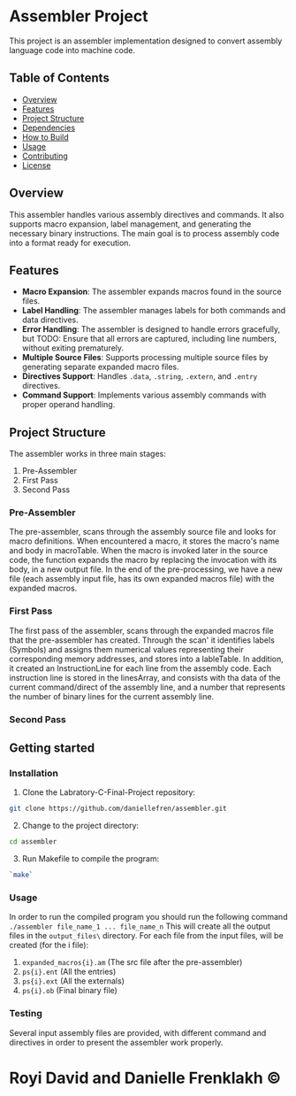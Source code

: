 # Assembler Project

This project is an assembler implementation designed to convert assembly language code into machine code. 


## Table of Contents
- [Overview](#overview)
- [Features](#features)
- [Project Structure](#project-structure)
- [Dependencies](#dependencies)
- [How to Build](#how-to-build)
- [Usage](#usage)
- [Contributing](#contributing)
- [License](#license)

## Overview

This assembler handles various assembly directives and commands. It also supports macro expansion, label management, and generating the necessary binary instructions. The main goal is to process assembly code into a format ready for execution.

## Features
- **Macro Expansion**: The assembler expands macros found in the source files.
- **Label Handling**: The assembler manages labels for both commands and data directives.
- **Error Handling**: The assembler is designed to handle errors gracefully, but TODO: Ensure that all errors are captured, including line numbers, without exiting prematurely.
- **Multiple Source Files**: Supports processing multiple source files by generating separate expanded macro files.
- **Directives Support**: Handles `.data`, `.string`, `.extern`, and `.entry` directives.
- **Command Support**: Implements various assembly commands with proper operand handling.

## Project Structure

The assembler works in three main stages:
1. Pre-Assembler
2. First Pass
3. Second Pass

### Pre-Assembler
The pre-assembler, scans through the assembly source file and looks for macro definitions. When encountered a macro, it stores the macro's name and body in macroTable.
When the macro is invoked later in the source code, the function expands the macro by replacing the invocation with its body, in a new output file.
In the end of the pre-processing, we have a new file (each assembly input file, has its own expanded macros file) with the expanded macros.


### First Pass
The first pass of the assembler, scans through the expanded macros file that the pre-assembler has created.
Through the scan' it identifies labels (Symbols) and assigns them numerical values representing their corresponding memory addresses, and stores into a lableTable.
In addition, it created an InstructionLine for each line from the assembly code.
Each instruction line is stored in the linesArray, and consists with tha data of the current command/direct of the assembly line, and a number that represents the number of binary lines for the current assembly line. 


### Second Pass


## Getting started

### Installation
1. Clone the Labratory-C-Final-Project repository:
```sh
git clone https://github.com/daniellefren/assembler.git
```
2. Change to the project directory:
```sh
cd assembler
```
3. Run Makefile to compile the program:
```sh
`make`
```
### Usage
In order to run the compiled program you should run the following command `./assembler file_name_1 ... file_name_n`
This will create all the output files in the `output_files\` directory.
For each file from the input files, will be created (for the i file):
1. `expanded_macros{i}.am` (The src file after the pre-assembler)
2. `ps{i}.ent` (All the entries)
3. `ps{i}.ext` (All the externals)
4. `ps{i}.ob` (Final binary file)

### Testing
Several input assembly files are provided, with different command and directives in order to present the assembler work properly.



# Royi David and Danielle Frenklakh ©



